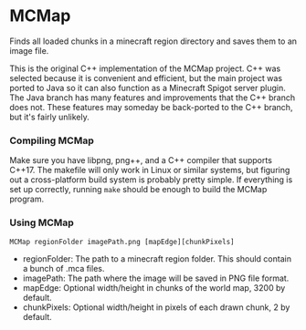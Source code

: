 # MCMap
Finds all loaded chunks in a minecraft region directory and saves them to an image file.

This is the original C++ implementation of the MCMap project. C++ was selected because
it is convenient and efficient, but the main project was ported to Java so it can also
function as a Minecraft Spigot server plugin. The Java branch has many features and
improvements that the C++ branch does not. These features may someday be back-ported to
the C++ branch, but it's fairly unlikely.

### Compiling MCMap
Make sure you have libpng, png++, and a C++ compiler that supports C++17. The makefile will only work in Linux or similar systems, but figuring out a cross-platform build system is probably pretty simple. If everything is set up correctly, running `make` should be enough to build the MCMap program.

### Using MCMap
`MCMap regionFolder imagePath.png [mapEdge][chunkPixels]`

- regionFolder: The path to a minecraft region folder. This should contain a bunch of .mca files.
- imagePath: The path where the image will be saved in PNG file format.
- mapEdge: Optional width/height in chunks of the world map, 3200 by default.
- chunkPixels: Optional width/height in pixels of each drawn chunk, 2 by default.
